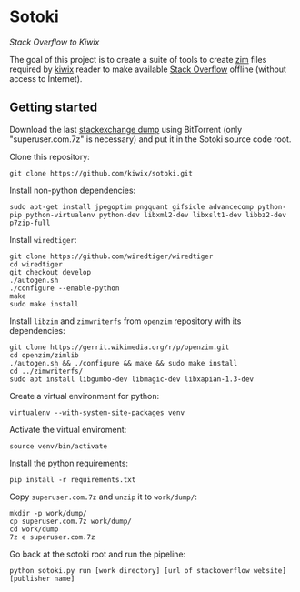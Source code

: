# Sotoki

*Stack Overflow to Kiwix*

The goal of this project is to create a suite of tools to create
[zim](http://www.openzim.org) files required by
[kiwix](http://kiwix.org/) reader to make available [Stack Overflow](https://stackoverflow.com/)
offline (without access to Internet).

## Getting started

Download the last [stackexchange dump](https://archive.org/details/stackexchange)
using BitTorrent (only "superuser.com.7z" is necessary) and put it in the Sotoki
source code root.

Clone this repository:

```
git clone https://github.com/kiwix/sotoki.git
```

Install non-python dependencies:

```
sudo apt-get install jpegoptim pngquant gifsicle advancecomp python-pip python-virtualenv python-dev libxml2-dev libxslt1-dev libbz2-dev p7zip-full
```

Install `wiredtiger`:

```
git clone https://github.com/wiredtiger/wiredtiger
cd wiredtiger
git checkout develop
./autogen.sh
./configure --enable-python
make
sudo make install
```

Install `libzim` and `zimwriterfs` from `openzim` repository with its
dependencies:

```
git clone https://gerrit.wikimedia.org/r/p/openzim.git
cd openzim/zimlib
./autogen.sh && ./configure && make && sudo make install
cd ../zimwriterfs/
sudo apt install libgumbo-dev libmagic-dev libxapian-1.3-dev
```

Create a virtual environment for python:

```
virtualenv --with-system-site-packages venv
```

Activate the virtual enviroment:

```
source venv/bin/activate
```

Install the python requirements:

```
pip install -r requirements.txt
```

Copy `superuser.com.7z` and `unzip` it to `work/dump/`:

```
mkdir -p work/dump/
cp superuser.com.7z work/dump/
cd work/dump
7z e superuser.com.7z
```

Go back at the sotoki root and run the pipeline:

```
python sotoki.py run [work directory] [url of stackoverflow website] [publisher name]

```
